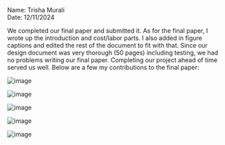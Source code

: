 Name: Trisha Murali <br/>
Date: 12/11/2024 

We completed our final paper and submitted it. As for the final paper, I wrote up the introduction and cost/labor parts. I also added in figure captions and edited the rest of the document to fit with that. Since our design document was very thorough (50 pages) including testing, we had no problems writing our final paper. Completing our project ahead of time served us well. Below are a few my contributions to the final paper:

![image](https://github.com/user-attachments/assets/582b7e19-0b54-434e-9547-377ebb97e23f)

![image](https://github.com/user-attachments/assets/5894d787-b536-4ace-9c13-6cd0b10dcd77)

![image](https://github.com/user-attachments/assets/3168d190-da2f-4cb3-b983-dc6446ea860e)

![image](https://github.com/user-attachments/assets/f94193a6-0aa3-4ef6-b839-ad9ffa08b56e)

![image](https://github.com/user-attachments/assets/b60fdcc5-3b42-4be9-867a-85e796ee97ed)
